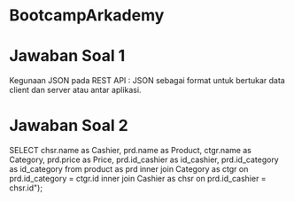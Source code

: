 # BootcampArkademy

# Jawaban Soal 1

Kegunaan JSON pada REST API : JSON sebagai format untuk bertukar data client dan server atau antar aplikasi.

# Jawaban Soal 2

SELECT chsr.name as Cashier, prd.name as Product, ctgr.name as Category, prd.price as Price, prd.id_cashier as id_cashier, prd.id_category as id_category
from product as prd
inner join Category as ctgr on prd.id_category = ctgr.id inner join Cashier as chsr on prd.id_cashier = chsr.id");
